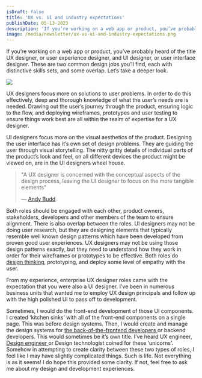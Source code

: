 ```yaml
---
isDraft: false
title: 'UX vs. UI and industry expectations'
publishDate: 05-13-2023
description: 'If you’re working on a web app or product, you’ve probably heard of the title UX designer, or user experience designer, and UI designer, or user interface designer.'
image: /media/newsletter/ux-vs-ui-and-industry-expectations.png
---
```


<p>
  If you’re working on a web app or product, you’ve probably heard of the title
  UX designer, or user experience designer, and UI designer, or user interface
  designer. These are two common design jobs you’ll find, each with distinctive
  skills sets, and some overlap. Let’s take a deeper look.
</p>
<div class="flow">
  <img src="/media/newsletter/design-vs-user-experience-comparison.jpg" />
</div>
<p>
  UX designers focus more on solutions to user problems. In order to do this
  effectively, deep and thorough knowledge of what the user’s needs are is
  needed. Drawing out the user’s journey through the product, ensuring logic to
  the flow, and deploying wireframes, prototypes and user testing to ensure
  things work best are all within the realm of expertise for a UX designer.
</p>
<p>
  UI designers focus more on the visual aesthetics of the product. Designing the
  user interface has it’s own set of design problems. They are guiding the user
  through visual storytelling. The nitty gritty details of individual parts of
  the product’s look and feel, on all different devices the product might be
  viewed on, are in the UI designers wheel house.
</p>
<blockquote>
  <p>
    "A UX designer is concerned with the conceptual aspects of the design
    process, leaving the UI designer to focus on the more tangible elements"
  </p>
  — <a href="https://www.andybudd.com/">Andy Budd</a>
</blockquote>
<p>
  Both roles should be engaged with each other, product owners, stakeholders,
  developers and other members of the team to ensure alignment. There is also
  overlap between the roles. UI designers may not be doing user research, but
  they are designing elements that typically resemble well known design patterns
  which have been developed from proven good user experiences. UX designers may
  not be using those design patterns exactly, but they need to understand how
  they work in order for their wireframes or prototypes to be effective. Both
  roles do
  <a href="https://www.youtube.com/watch?v=_WI3B54m6SU">design thinking</a>, prototyping,
  and deploy some level of empathy with the user.
</p>
<p>
  From my experience, enterprise UX designer roles came with the expectation
  that you were also a UI designer. I’ve been in numerous business units that
  wanted me to employ UX design principals and follow up with the high polished
  UI to pass off to development.
</p>
<p>
  Sometimes, I would do the front-end development of those UI components. I
  created ‘kitchen sinks’ with all of the front-end components on a single page.
  This was before design systems. Then, I would create and manage the design
  systems for
  <a href="https://bradfrost.com/blog/post/front-of-the-front-end-and-back-of-the-front-end-web-development/">
    the back-of-the-frontend developers
  </a>
  or backend developers. This would sometimes be it’s own title. I’ve heard UX
  engineer,
  <a href="https://www.invisionapp.com/inside-design/design-better-book-design-engineering/">
    Design engineer
  </a>
  or Design technologist coined for these ‘unicorns’. Somehow in attempting to
  create clarity between these two types of roles, I feel like I may have
  slightly complicated things. Such is life. Not everything is as it seems! I do
  hope this provided some clarity. If not, feel free to ask me about my design
  and development experiences.
</p>
